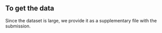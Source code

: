 ## To get the data

Since the dataset is large, we provide it as a supplementary file with the submission. 
